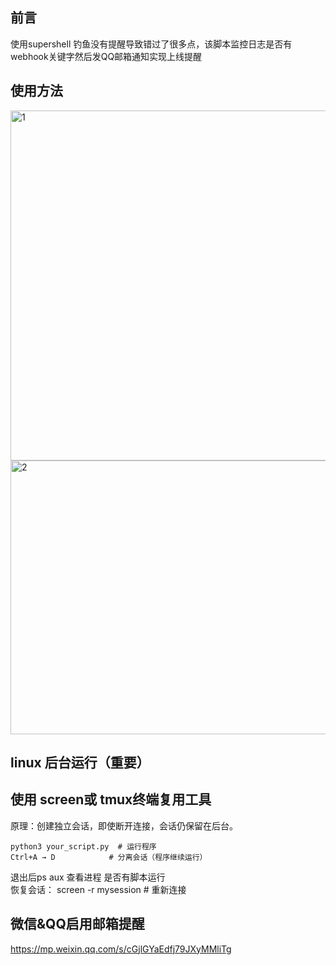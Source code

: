 ## 前言
使用supershell 钓鱼没有提醒导致错过了很多点，该脚本监控日志是否有webhook关键字然后发QQ邮箱通知实现上线提醒

## 使用方法
<img width="1204" height="560" alt="1" src="https://github.com/user-attachments/assets/4d9c3e76-e1d2-4187-9184-0bad6d526085" /><br>
<img width="1685" height="438" alt="2" src="https://github.com/user-attachments/assets/461b2ebb-3b27-49f5-8a89-306c273261a6" /><br>
## linux 后台运行（重要）
## 使用 screen或 tmux终端复用工具
原理：创建独立会话，即使断开连接，会话仍保留在后台。<br>
```screen -S mysession  # 创建新会话
python3 your_script.py  # 运行程序
Ctrl+A → D            # 分离会话（程序继续运行）
```


退出后ps aux 查看进程 是否有脚本运行<br>
恢复会话：  screen -r mysession  # 重新连接<br>

## 微信&QQ启用邮箱提醒
https://mp.weixin.qq.com/s/cGjlGYaEdfj79JXyMMliTg


